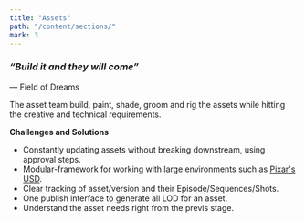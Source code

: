 ```yaml
---
title: "Assets"
path: "/content/sections/"
mark: 3
---
```


### *“Build it and they will come”*
<p class="quotation">― Field of Dreams</p>

The asset team build, paint, shade, groom and rig the assets while hitting the creative and technical requirements.

**Challenges and Solutions**
- Constantly updating assets without breaking downstream, using approval steps.
- Modular-framework for working with large environments such as [Pixar's USD](https://graphics.pixar.com/usd/docs/index.html).
- Clear tracking of asset/version and their Episode/Sequences/Shots.
- One publish interface to generate all LOD for an asset.
- Understand the asset needs right from the previs stage.
